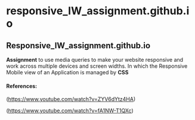 # responsive_IW_assignment.github.io
## Responsive_IW_assignment.github.io

**Assignment**  to use media queries to make your website responsive and work across multiple devices and screen widths. In which the Responsive Mobile view of an Application is managed by **CSS**

#### References: 
(https://www.youtube.com/watch?v=ZYV6dYtz4HA)

(https://www.youtube.com/watch?v=fA1NW-T1QXc)
